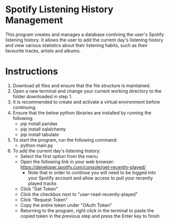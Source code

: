 # Spotify Listening History Management
This program creates and manages a database contining the user's Spotify listening history. It allows the user to add the current day's listening history and view various statistics about their listening habits, such as their favourite tracks, artists and albums.

# Instructions
1. Download all files and ensure that the file structure is maintained.
2. Open a new terminal and change your current working directory to the folder downloaded in step 1.
3. It is recommended to create and activate a virtual environment before continuing.
3. Ensure that the below python libraries are installed by running the following:
   * pip install pandas
   * pip install sqlalchemy
   * pip install tabulate
4. To start the program, run the following command:
   * python main.py
5. To add the current day's listening history:
   * Select the first option from the menu
   * Open the following link in your web browser: https://developer.spotify.com/console/get-recently-played/
      * Note that in order to continue you will need to be logged into your Spotify account and allow access to pull your recently played tracks
   * Click "Get Token"
   * Click the checkbox next to "user-read-recently-played"
   * Click "Request Token"
   * Copy the entire token under "OAuth Token"
   * Returning to the program, right click in the terminal to paste the copied token in the previous step and press the Enter key to finish
